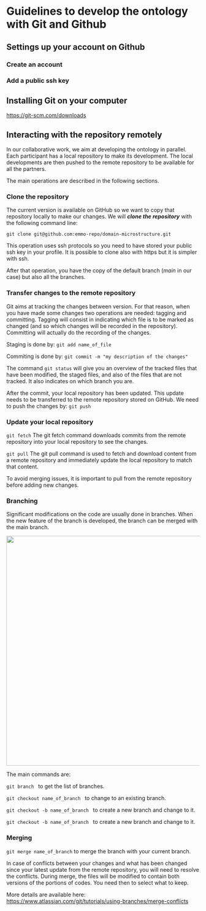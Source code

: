 Guidelines to develop the ontology with Git and Github
==========================================================

## Settings up your account on Github

### Create an account

### Add a public ssh key

## Installing Git on your computer

https://git-scm.com/downloads


## Interacting with the repository remotely

In our collaborative work, we aim at developing the ontology in parallel.
Each participant has a local repository to make its development. The local
developments are then pushed to the remote repository to be available for all the partners.

The main operations are described in the following sections.

### Clone the repository

The current version is available on GitHub so we want to copy that repository locally
to make our changes.
We will ***clone the repository*** with the following command line:
```
git clone git@github.com:emmo-repo/domain-microstructure.git
```

This operation uses ssh protocols so you need to have stored your public ssh key in your profile.
It is possible to clone also with https but it is simpler with ssh.

After that operation, you have the copy of the default branch (*main* in our case) 
but also all the branches.

### Transfer changes to the remote repository

Git aims at tracking the changes between version. For that reason, when you have made 
some changes two operations are needed: tagging and committing. Tagging will consist
in indicating which file is to be marked as changed (and so which changes will be recorded
in the repository). Committing will actually do the recording of the changes.

Staging is done by: ```git add name_of_file```

Commiting is done by:  ```git commit -m "my description of the changes" ```

The command ```git status``` will give you an overview of the tracked files that 
have been modified, the staged files, and also of the files that are not tracked.
It also indicates on which branch you are.

After the commit, your local repository has been updated. This update needs to 
be transferred to the remote repository stored on GitHub. We need to push the changes
by:
```git push```

### Update your local repository

```git fetch``` The git fetch command downloads commits from the remote repository
into your local repository to see the changes.

```git pull``` The git pull command is used to fetch and download content from a remote repository
and immediately update the local repository to match that content. 

To avoid merging issues, it is important to pull from the remote repository before 
adding new changes.

### Branching

Significant modifications on the code are usually done in branches. When the new feature of
the branch is developed, the branch can be merged with the main branch.

<p align="center"><img src="branching diagram.png" width="600"></p>

The main commands are:

```git branch ``` to get the list of branches.

```git checkout name_of_branch ``` to change to an existing branch.

```git checkout -b name_of_branch ``` to create a new branch and change to it.

```git checkout -b name_of_branch ``` to create a new branch and change to it.


### Merging

```git merge name_of_branch``` to merge the branch with your current branch.

In case of conflicts between your changes and what has been changed since your latest
update from the remote repository, you will need to resolve the conflicts.
During merge, the files will be modified to contain both versions of the portions
of codes. You need then to select what to keep.

More details are available here: 
https://www.atlassian.com/git/tutorials/using-branches/merge-conflicts







